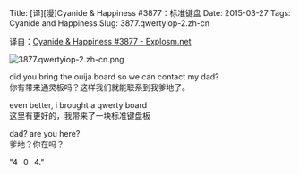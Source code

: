 Title: [译][漫]Cyanide & Happiness #3877：标准键盘
Date: 2015-03-27
Tags: Cyanide and Happiness
Slug: 3877.qwertyiop-2.zh-cn

译自：[Cyanide & Happiness #3877 - Explosm.net](http://explosm.net/comics/3877/)


![3877.qwertyiop-2.zh-cn.png](/static/images/comics/3877.qwertyiop-2.zh-cn.png)



did you bring the ouija board
so we can contact my dad?       
你有带来通灵板吗？这样我们就能联系到我爹地了。

even better, i brought a qwerty board       
这里有更好的，我带来了一块标准键盘板

dad? are you here?      
爹地？你在吗？


"4 -0- 4."

